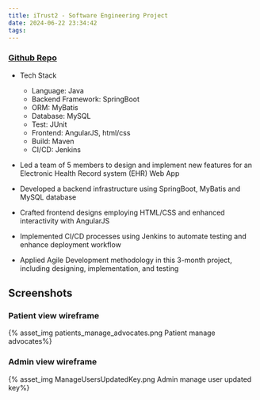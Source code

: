 ```yaml
---
title: iTrust2 - Software Engineering Project
date: 2024-06-22 23:34:42
tags:
---
```


### [Github Repo](https://github.com/zuchuandatou/iTrust2)

- Tech Stack
  - Language: Java
  - Backend Framework: SpringBoot
  - ORM: MyBatis
  - Database: MySQL
  - Test: JUnit
  - Frontend: AngularJS, html/css
  - Build: Maven
  - CI/CD: Jenkins



- Led a team of 5 members to design and implement new features for an Electronic Health Record system (EHR) Web App
- Developed a backend infrastructure using SpringBoot, MyBatis and MySQL database
- Crafted frontend designs employing HTML/CSS and enhanced interactivity with AngularJS
- Implemented CI/CD processes using Jenkins to automate testing and enhance deployment workflow
- Applied Agile Development methodology in this 3-month project, including designing, implementation, and testing

## Screenshots
### Patient view wireframe
{% asset_img patients_manage_advocates.png Patient manage advocates%}
### Admin view wireframe
{% asset_img ManageUsersUpdatedKey.png Admin manage user updated key%}
